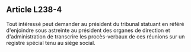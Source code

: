 Article L238-4
----
Tout intéressé peut demander au président du tribunal statuant en référé
d'enjoindre sous astreinte au président des organes de direction et
d'administration de transcrire les procès-verbaux de ces réunions sur un
registre spécial tenu au siège social.
